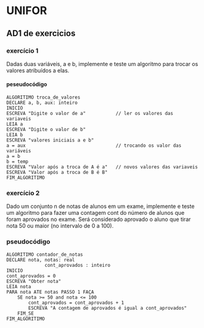 # UNIFOR
## AD1 de exercicios

### exercício 1 
Dadas duas variáveis, a e b, implemente e teste um algoritmo para trocar os valores atribuídos a elas.
#### peseudocódigo
``` 
ALGORITIMO troca_de_valores
DECLARE a, b, aux: inteiro
INICIO
ESCREVA "Digite o valor de a"			// ler os valores das variaveis
LEIA a
ESCREVA "Digite o valor de b"
LEIA b
ESCREVA "valores iniciais a e b"
a = aux 								// trocando os valor das variáveis 
a = b
b = temp
ESCREVA "Valor após a troca de A é a"	// novos valores das variaveis
ESCREVA "Valor após a troca de B é B"
FIM_ALGORITIMO
```
### exercício 2 
Dado um conjunto n de notas de alunos em um exame, implemente e teste um algoritmo para fazer uma contagem cont do número de alunos que foram aprovados no exame. Será considerado aprovado o aluno que tirar nota 50 ou maior (no intervalo de 0 a 100).
### pseudocódigo
```
ALGORITIMO contador_de_notas
DECLARE nota, notas: real
	          cont_aprovados : inteiro
INICIO
cont_aprovados = 0
ESCREVA "Obter nota"
LEIA nota 
PARA nota ATE notas PASSO 1 FAÇA
	SE nota >= 50 and nota <= 100
		cont_aprovados = cont_aprovados + 1
		ESCREVA "A contagem de aprovados é igual a cont_aprovados"
	FIM_SE
FIM_ALGORITIMO
```

